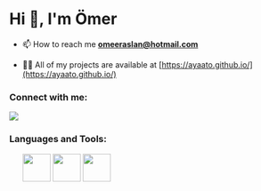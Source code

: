 <h1 align="left">Hi 👋, I'm Ömer</h1>

- 📫 How to reach me **omeeraslan@hotmail.com**

- 👨‍💻 All of my projects are available at [https://ayaato.github.io/](https://ayaato.github.io/)

<h3 align="left">Connect with me:</h3>

<a href="https://discord.com/users/965963899612573748"><img src="https://lanyard-profile-readme.vercel.app/api/965963899612573748?theme=dark&bg=18191c&animated=false&hideDiscrim=true&borderRadius=30px"></a>


<h3 align="left">Languages and Tools:</h3>
<ul>
<img src="https://cdn.jsdelivr.net/gh/devicons/devicon/icons/python/python-plain.svg" style="width:50px;height: 50px" />
<img src="https://cdn.jsdelivr.net/gh/devicons/devicon/icons/csharp/csharp-plain.svg" style="width:50px;height: 50px" />
<img src="https://cdn.jsdelivr.net/gh/devicons/devicon/icons/microsoftsqlserver/microsoftsqlserver-plain.svg" style="width:50px;height: 50px" />
</ul>
